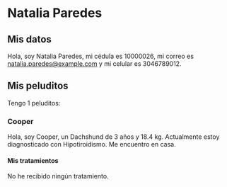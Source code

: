 # Natalia Paredes

## Mis datos

Hola, soy Natalia Paredes, mi cédula es 10000026, mi correo es natalia.paredes@example.com y mi celular es 3046789012.

## Mis peluditos

Tengo 1 peluditos:

### Cooper

Hola, soy Cooper, un Dachshund de 3 años y 18.4 kg.
Actualmente estoy diagnosticado con Hipotiroidismo.
Me encuentro en casa.

#### Mis tratamientos

No he recibido ningún tratamiento.

